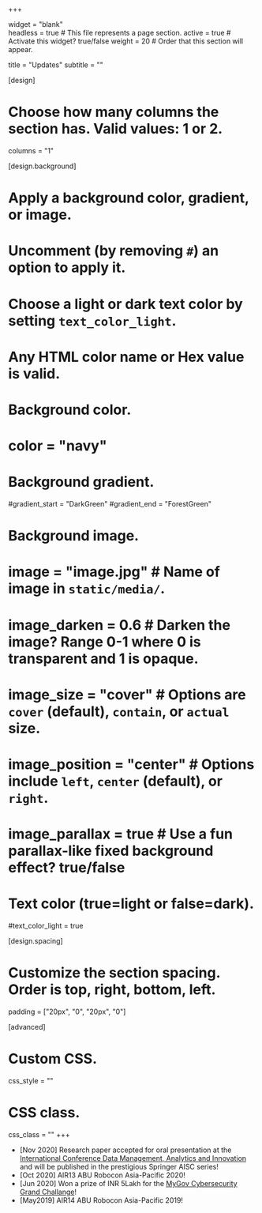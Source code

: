 +++

widget = "blank"  
headless = true  # This file represents a page section.
active = true  # Activate this widget? true/false
weight = 20  # Order that this section will appear.

title = "Updates"
subtitle = ""

[design]
  # Choose how many columns the section has. Valid values: 1 or 2.
  columns = "1"

[design.background]
  # Apply a background color, gradient, or image.
  #   Uncomment (by removing `#`) an option to apply it.
  #   Choose a light or dark text color by setting `text_color_light`.
  #   Any HTML color name or Hex value is valid.

  # Background color.
  # color = "navy"
  
  # Background gradient.
  #gradient_start = "DarkGreen"
  #gradient_end = "ForestGreen"
  
  # Background image.
  # image = "image.jpg"  # Name of image in `static/media/`.
  # image_darken = 0.6  # Darken the image? Range 0-1 where 0 is transparent and 1 is opaque.
  # image_size = "cover"  #  Options are `cover` (default), `contain`, or `actual` size.
  # image_position = "center"  # Options include `left`, `center` (default), or `right`.
  # image_parallax = true  # Use a fun parallax-like fixed background effect? true/false
  
  # Text color (true=light or false=dark).
  #text_color_light = true

[design.spacing]
  # Customize the section spacing. Order is top, right, bottom, left.
  padding = ["20px", "0", "20px", "0"]

[advanced]
 # Custom CSS. 
 css_style = ""
 
 # CSS class.
 css_class = ""
+++

- [Nov 2020] Research paper accepted for oral presentation at the [International Conference Data Management, Analytics and Innovation](https://www.icdmai.org/) and will be published in the prestigious Springer AISC series!
- [Oct 2020] AIR13 ABU Robocon Asia-Pacific 2020!
- [Jun 2020] Won a prize of INR 5Lakh for the [MyGov Cybersecurity Grand Challange](https://innovate.mygov.in/cyber-security-grand-challenge/)!
- [May2019] AIR14 ABU Robocon Asia-Pacific 2019!

